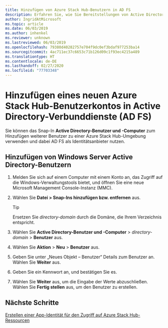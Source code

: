 ```yaml
---
title: Hinzufügen von Azure Stack Hub-Benutzern in AD FS
description: Erfahren Sie, wie Sie Bereitstellungen von Active Directory-Verbunddienste (AD FS) Azure Stack Hub-Benutzer hinzufügen.
author: IngridAtMicrosoft
ms.topic: article
ms.date: 06/03/2019
ms.author: inhenkel
ms.reviewer: unknown
ms.lastreviewed: 06/03/2019
ms.openlocfilehash: 79380d40282757e704f9dc0ef3bdaf977253ba14
ms.sourcegitcommit: 4ac711ec37c6653c71b126d09c1f93ec4215a489
ms.translationtype: HT
ms.contentlocale: de-DE
ms.lasthandoff: 02/27/2020
ms.locfileid: "77703348"
---
```

# <a name="add-a-new-azure-stack-hub-user-account-in-active-directory-federation-services-ad-fs"></a>Hinzufügen eines neuen Azure Stack Hub-Benutzerkontos in Active Directory-Verbunddienste (AD FS)

Sie können das Snap-In **Active Directory-Benutzer und -Computer** zum Hinzufügen weiterer Benutzer zu einer Azure Stack Hub-Umgebung verwenden und dabei AD FS als Identitätsanbieter nutzen.

## <a name="add-windows-server-active-directory-users"></a>Hinzufügen von Windows Server Active Directory-Benutzern

1. Melden Sie sich auf einem Computer mit einem Konto an, das Zugriff auf die Windows-Verwaltungstools bietet, und öffnen Sie eine neue Microsoft Management Console-Instanz (MMC).
2. Wählen Sie **Datei > Snap-Ins hinzufügen bzw. entfernen** aus.

   > [!TIP]
   > Ersetzen Sie *directory-domain* durch die Domäne, die Ihrem Verzeichnis entspricht. 

3. Wählen Sie **Active Directory-Benutzer und -Computer** > *directory-domain* > **Benutzer** aus.
4. Wählen Sie **Aktion** > **Neu** > **Benutzer** aus.
5. Geben Sie unter „Neues Objekt – Benutzer“ Details zum Benutzer an. Wählen Sie **Weiter** aus.
6. Geben Sie ein Kennwort an, und bestätigen Sie es.
7. Wählen Sie **Weiter** aus, um die Eingabe der Werte abzuschließen. Wählen Sie **Fertig stellen** aus, um den Benutzer zu erstellen.


## <a name="next-steps"></a>Nächste Schritte

[Erstellen einer App-Identität für den Zugriff auf Azure Stack Hub-Ressourcen](azure-stack-create-service-principals.md)